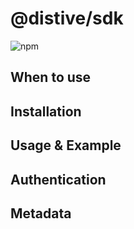 # @distive/sdk

![npm](https://img.shields.io/npm/v/@distive/sdk)

## When to use

## Installation

## Usage & Example

## Authentication

## Metadata